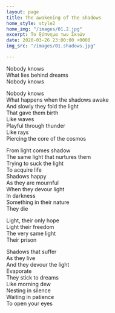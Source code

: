 ```yaml
---
layout: page
title: The awakening of the shadows
home_style: style2
home_img: "/images/01.2.jpg"
excerpt: Το ξύπνημα των Σκιών
date: 2020-03-26 23:00:00 +0000
img_src: "/images/01.shadows.jpg"

---
```

Nobody knows  
 What lies behind dreams  
 Nobody knows

Nobody knows  
 What happens when the shadows awake  
 And slowly they fold the light  
 That gave them birth  
 Like waves  
 Playful through thunder  
 Like rays  
 Piercing the core of the cosmos

From light comes shadow  
 The same light that nurtures them  
 Trying to suck the light  
 To acquire life  
 Shadows happy  
 As they are mournful  
 When they devour light  
 In darkness  
 Something in their nature  
 They die

Light, their only hope  
 Light their freedom  
 The very same light  
 Their prison

Shadows that suffer  
 As they live  
 And they devour the light  
 Evaporate  
 They stick to dreams  
 Like morning dew  
 Nesting in silence  
 Waiting in patience  
 To open your eyes